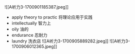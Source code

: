 ![[A听力3-1700901185387.jpeg]]
- apply theory to practic  将理论应用于实践
- intellectually  智力上
- oily  油的
- endurance  忍耐力
- laundry  洗衣店
![[A听力3-1700905889282.jpeg]]
![[A听力3-1700906012365.jpeg]]











